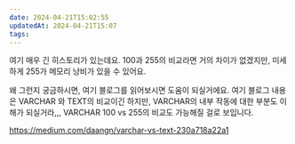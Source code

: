 ```yaml
---
date: 2024-04-21T15:02:55
updatedAt: 2024-04-21T15:07
tags: 
---
```

여기 매우 긴 히스토리가 있는데요. 
100과 255의 비교라면 거의 차이가 없겠지만, 미세하게 255가 메모리 낭비가 있을 수 있어요.

왜 그런지 궁금하시면, 여기 블로그를 읽어보시면 도움이 되실거에요. 여기 블로그 내용은 VARCHAR 와  TEXT의 비교이긴 하지만, VARCHAR의 내부 작동에 대한 부분도 이해가 되실거라,,, VARCHAR 100 vs 255의 비교도 가능해질 걸로 보입니다.

https://medium.com/daangn/varchar-vs-text-230a718a22a1